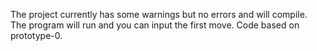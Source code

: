 The project currently has some warnings but no errors and will compile. The program will run and you can input the first move. Code based on prototype-0.